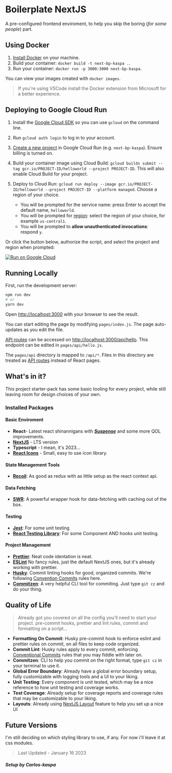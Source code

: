 # Boilerplate NextJS

A pre-configured frontend enviroment, to help you skip the boring (_for some people_) part.

## Using Docker

1. [Install Docker](https://docs.docker.com/get-docker/) on your machine.
1. Build your container: `docker build -t next-bp-kaspa .`.
1. Run your container: `docker run -p 3000:3000 next-bp-kaspa`.

You can view your images created with `docker images`.

> If you're using VSCode install the Docker extension from Microsoft for a better experience.

## Deploying to Google Cloud Run

1. Install the [Google Cloud SDK](https://cloud.google.com/sdk/docs/install) so you can use `gcloud` on the command line.
1. Run `gcloud auth login` to log in to your account.
1. [Create a new project](https://cloud.google.com/run/docs/quickstarts/build-and-deploy) in Google Cloud Run (e.g. `next-bp-kaspa`). Ensure billing is turned on.
1. Build your container image using Cloud Build: `gcloud builds submit --tag gcr.io/PROJECT-ID/helloworld --project PROJECT-ID`. This will also enable Cloud Build for your project.
1. Deploy to Cloud Run: `gcloud run deploy --image gcr.io/PROJECT-ID/helloworld --project PROJECT-ID --platform managed`. Choose a region of your choice.

    - You will be prompted for the service name: press Enter to accept the default name, `helloworld`.
    - You will be prompted for [region](https://cloud.google.com/run/docs/quickstarts/build-and-deploy#follow-cloud-run): select the region of your choice, for example `us-central1`.
    - You will be prompted to **allow unauthenticated invocations**: respond `y`.

Or click the button below, authorize the script, and select the project and region when prompted:

[![Run on Google Cloud](https://deploy.cloud.run/button.svg)](https://deploy.cloud.run/?git_repo=https://github.com/vercel/next.js.git&dir=examples/with-docker)

## Running Locally

First, run the development server:

```bash
npm run dev
# or
yarn dev
```

Open [http://localhost:3000](http://localhost:3000) with your browser to see the result.

You can start editing the page by modifying `pages/index.js`. The page auto-updates as you edit the file.

[API routes](https://nextjs.org/docs/api-routes/introduction) can be accessed on [http://localhost:3000/api/hello](http://localhost:3000/api/hello). This endpoint can be edited in `pages/api/hello.js`.

The `pages/api` directory is mapped to `/api/*`. Files in this directory are treated as [API routes](https://nextjs.org/docs/api-routes/introduction) instead of React pages.

## What's in it?

This project starter-pack has some basic tooling for every project, while still leaving room for design choices of your own.

### Installed Packages

#### Basic Enviroment

-   **React**- Latest react shinannigans with [**_Suspense_**](https://17.reactjs.org/docs/concurrent-mode-suspense.html) and some more QOL improvements.
-   **[NextJS](https://nextjs.org/)** - LTS version
-   **Typescript** - I mean, it's 2023...
-   **[React Icons](https://react-icons.github.io/react-icons/)** - Small, easy to use icon library.

#### State Management Tools

-   [**Recoil**](https://recoiljs.org/): As good as redux with as little setup as the react context api.

#### Data Fetching

-   [**SWR**](https://swr.vercel.app/): A powerful wrapper hook for data-fetching with caching out of the box.

#### Testing

-   [**Jest**](https://jestjs.io/): For some unit testing
-   [**React Testing Library**](https://testing-library.com/docs/react-testing-library/intro/): For some Component AND hooks unit testing.

#### Project Management

-   **[Prettier](https://prettier.io/)**: Neat code identation is neat.
-   [**ESLint**](https://nextjs.org/docs/basic-features/eslint) No fancy rules, just the default NextJS ones, but it's already working with prettier.
-   [**Husky**](https://typicode.github.io/husky/#/): Commit linting hooks for good, organized commits. We're following [Convention Commits](https://www.conventionalcommits.org/en/v1.0.0-beta.2/) rules here.
-   **[Commitzen](https://commitizen-tools.github.io/commitizen/)**: A very helpful CLI tool for commiting. Just type `git cz` and do your thing.

## Quality of Life

> Already got you covered on all the config you'll need to start your project.
> pre-commit hooks, prettier and lint rules, commit and formatting on a script...

-   **Formatting On Commit**: Husky pre-commit hook to enforce eslint and prettier rules on commit, on all files to keep code organized.
-   **Commit Lint**: Husky rules apply to every commit, enforcing [Conventional Commits](https://www.conventionalcommits.org/en/v1.0.0-beta.2/) rules that you may fiddle with later on.
-   **Commitzen**: CLI to help you commit on the right format, type `git cz` in your terminal to use it.
-   **Global Error Boundary**: Already have a global error boundary setup, fully customizable with logging tools and a UI to your liking.
-   **Unit Testing**: Every component is unit tested, which may be a nice reference to how unit testing and coverage works.
-   **Test Coverage**: Already setup for coverage reports and coverage rules that may be customizable to your liking.
-   **Layouts**: Already using [NextJS Layout](https://nextjs.org/docs/basic-features/layouts) feature to help you set up a nice UI

## Future Versions

I'm still deciding on which styling library to use, if any. For now i'll leave it at css modules.

> Last Updated - January 16 2023

##### Setup by Carlos-kaspa
